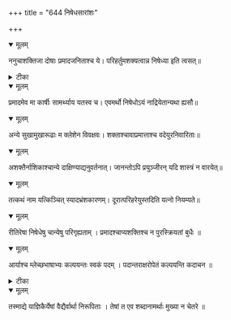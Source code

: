 +++
title = "644 निषेधसारांशः"

+++


<details open><summary>मूलम्</summary>

ननुचाशक्तिजा दोषाः प्रमादजनिताश्च ये। परिहर्तुमशक्यत्वान्न निषेध्या इति त्वसत्॥
</details>



<details><summary>टीका</summary>

तन्त्र.[233]
</details>



<details open><summary>मूलम्</summary>

प्रमादमेव मा कार्षीः सामर्थ्याय यतस्व च। एवमर्थो निषेधोऽयं नाद्रियेतान्यथा ह्यसौ॥
</details>



<details open><summary>मूलम्</summary>

अन्ये सुखामुखारूढाः म क्लेशेन विवक्षवः। शक्ताश्चावाप्रमात्ताश्च वदेयुरनिवारिताः॥
</details>



<details open><summary>मूलम्</summary>

अशक्तैर्नाशिकाश्चान्ये दाक्षिण्याद्यनुवर्तनात्। जानन्तोऽपि प्रयुञ्जीरन् यदि शास्त्रं न वारयेत्॥
</details>



<details open><summary>मूलम्</summary>

तत्कथं नाम यत्किञ्चित् स्यादभ्रंशकारणम्। दूरात्परिहरेयुस्तदिति यत्नो नियम्यते॥
</details>



<details open><summary>मूलम्</summary>

रीतिरेषा निषेधेषु चान्येषु परिगृह्यताम् । प्रमादश्चाप्यशक्तिश्च न पुरस्क्रियतां बुधैः ॥
</details>



<details open><summary>मूलम्</summary>

आर्याश्च म्लेच्छभाषाभ्यः कल्पयन्तः स्वकं पदम् । पदान्तराक्षरोपेतं कल्पयन्ति कदाचन ॥
</details>



<details><summary>टीका</summary>

तन्त्र.[157]
</details>



<details open><summary>मूलम्</summary>

तस्माद्ये याज्ञिकैर्येषां वैद्यैर्वार्था निरूपिताः । तेषां त एव शब्दानामर्थाः मुख्या न चेतरे ॥
</details>

